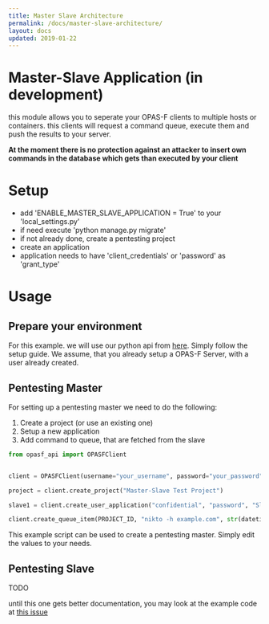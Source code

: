 ```yaml
---
title: Master Slave Architecture
permalink: /docs/master-slave-architecture/
layout: docs
updated: 2019-01-22
---
```


# Master-Slave Application (in development)
this module allows you to seperate your OPAS-F clients to multiple hosts or containers. this clients will request a command queue, execute them and push the results to your server.

**At the moment there is no protection against an attacker to insert own commands in the database which gets than executed by your client**


# Setup
- add 'ENABLE_MASTER_SLAVE_APPLICATION = True' to your 'local_settings.py'
- if need execute 'python manage.py migrate'
- if not already done, create a pentesting project
- create an application
- application needs to have 'client_credentials' or 'password' as 'grant_type'

# Usage
## Prepare your environment
For this example. we will use our python api from [here](https://codeberg.org/OPAS-F/opas-f-python-api). Simply follow the setup guide.
We assume, that you already setup a OPAS-F Server, with a user already created.

## Pentesting Master
For setting up a pentesting master we need to do the following:

1. Create a project (or use an existing one)
2. Setup a new application
3. Add command to queue, that are fetched from the slave

```python
from opasf_api import OPASFClient


client = OPASFClient(username="your_username", password="your_password")

project = client.create_project("Master-Slave Test Project")

slave1 = client.create_user_application("confidential", "password", "Slave 1")

client.create_queue_item(PROJECT_ID, "nikto -h example.com", str(datetime.now().date()))

```

This example script can be used to create a pentesting master. Simply edit the values to your needs.


## Pentesting Slave
TODO

until this one gets better documentation, you may look at the example code at [this issue](https://codeberg.org/OPAS-F/opas-f-docs/issues/3)